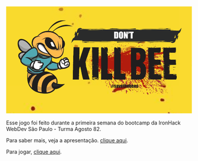 ![Logo](https://github.com/ArmandoFigueiredo/Game/blob/main/IMAGENS/logo.png)

Esse jogo foi feito durante a primeira semana do bootcamp da IronHack WebDev São Paulo - Turma Agosto 82.

Para saber mais, veja a apresentação. [clique aqui](https://docs.google.com/presentation/d/14CowcUy1TjlGY2l3Wuoq1iTkOfWnFsETWt-GIu7YOUg/edit?usp=sharing).

Para jogar, [clique aqui](https://armandofigueiredo.github.io/Game/).
